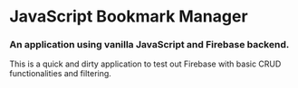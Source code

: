 # JavaScript Bookmark Manager
### An application using vanilla JavaScript and Firebase backend.
This is a quick and dirty application to test out Firebase with basic CRUD functionalities and filtering.